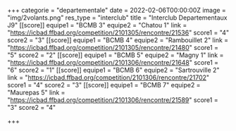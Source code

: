 +++
categorie = "departementale"
date = 2022-02-06T00:00:00Z
image = "img/2volants.png"
res_type = "interclub"
title = "Interclub Departementaux J9"
[[score]]
equipe1 = "BCMB 3"
equipe2 = "Chatou 1"
link = "https://icbad.ffbad.org/competition/2101305/rencontre/21536"
score1 = "4"
score2 = "3"
[[score]]
equipe1 = "BCMB 4"
equipe2 = "Rambouillet 2"
link = "https://icbad.ffbad.org/competition/2101305/rencontre/21480"
score1 = "5"
score2 = "2"
[[score]]
equipe1 = "BCMB 5"
equipe2 = "Magny 1"
link = "https://icbad.ffbad.org/competition/2101306/rencontre/21648"
score1 = "6"
score2 = "1"
[[score]]
equipe1 = "BCMB 6"
equipe2 = "Sartrouville 2"
link = "https://icbad.ffbad.org/competition/2101306/rencontre/21702"
score1 = "4"
score2 = "3"
[[score]]
equipe1 = "BCMB 7"
equipe2 = "Maurepas 5"
link = "https://icbad.ffbad.org/competition/2101306/rencontre/21589"
score1 = "3"
score2 = "4"

+++
